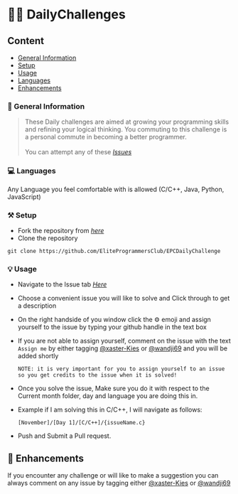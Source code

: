 #  👨‍💻 DailyChallenges

##  Content
* [General Information](#general-information)
* [Setup](#setup)
* [Usage](#setup)
* [Languages](#technologies-used)
* [Enhancements](#contact)
<!-- * [License](#license) -->


###  📢 General Information
> These Daily challenges are aimed at growing your programming skills and refining your logical thinking. You commuting to     this challenge is a personal commute in becoming a better programmer.\
\
> You can attempt any of these [_Issues_](https://www.example.com) 


### 💻 Languages
Any Language you feel comfortable with is allowed (C/C++, Java, Python, JavaScript)


### ⚒️ Setup
- Fork the repository from [_here_](https://github.com/EliteProgrammersClub/EPCDailyChallenge)
- Clone the repository
```
git clone https://github.com/EliteProgrammersClub/EPCDailyChallenge
```

### 💡 Usage
- Navigate to the Issue tab [_Here_](https://www.example.com)
- Choose a convenient issue you will like to solve and Click through to get a description
- On the right handside of you window click the ⚙️ emoji and assign yourself to the issue by typing your github handle in the text box
- If you are not able to assign yourself, comment on the issue with the text `Assign me` by either tagging [@xaster-Kies](https://github.com/xaster-Kies) or [@wandji69](https://github.com/wandji69) and you will be added shortly

  `NOTE: it is very important for you to assign yourself to an issue so you get credits to the issue when it is solved!`
- Once you solve the issue, Make sure you do it with respect to the Current month folder, day and language you are doing this in.
- Example if I am solving this in C/C++, I will navigate as follows:

  `[November]/[Day 1]/[C/C++]/{issueName.c}`
- Push and Submit a Pull request.


## 💬 Enhancements
If you encounter any challenge or will like to make a suggestion you can always comment on any issue by tagging either [@xaster-Kies](https://github.com/xaster-Kies) or [@wandji69](https://github.com/wandji69)


<!-- Optional -->
<!-- ## License -->
<!-- This project is open source and available under the [... License](). -->

<!-- You don't have to include all sections - just the one's relevant to your project -->




